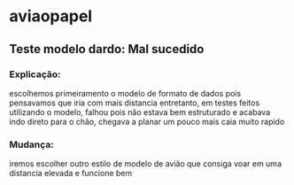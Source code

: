 # aviaopapel

## Teste modelo dardo: Mal sucedido

### Explicação:

 escolhemos primeiramento o modelo de formato de dados pois pensavamos que iria com mais distancia entretanto, em testes feitos utilizando o modelo, falhou pois não estava bem estruturado e acabava indo direto para o chão, chegava a planar um pouco mais caia muito rapido

### Mudança:

 iremos escolher outro estilo de modelo de avião que consiga voar em uma distancia elevada e funcione bem
